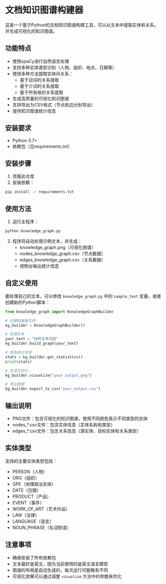 # 文档知识图谱构建器

这是一个基于Python的文档知识图谱构建工具，可以从文本中提取实体和关系，并生成可视化的知识图谱。

## 功能特点

- 使用spaCy进行自然语言处理
- 支持多种实体类型识别（人物、组织、地点、日期等）
- 使用多种方法提取实体间关系：
  - 基于动词的关系提取
  - 基于介词的关系提取
  - 基于所有格的关系提取
- 生成高质量的可视化知识图谱
- 支持导出为CSV格式（节点和边分别导出）
- 提供知识图谱统计信息

## 安装要求

- Python 3.7+
- 依赖包（见requirements.txt）

## 安装步骤

1. 克隆此仓库
2. 安装依赖：
```bash
pip install -r requirements.txt
```

## 使用方法

1. 运行主程序：
```bash
python knowledge_graph.py
```

2. 程序将自动处理示例文本，并生成：
   - knowledge_graph.png（可视化图谱）
   - nodes_knowledge_graph.csv（节点数据）
   - edges_knowledge_graph.csv（关系数据）
   - 控制台输出统计信息

## 自定义使用

要处理自己的文本，可以修改 `knowledge_graph.py` 中的 `sample_text` 变量，或者创建新的Python脚本：

```python
from knowledge_graph import KnowledgeGraphBuilder

# 创建构建器实例
kg_builder = KnowledgeGraphBuilder()

# 处理文本
your_text = "你的文本内容"
kg_builder.build_graph(your_text)

# 获取统计信息
stats = kg_builder.get_statistics()
print(stats)

# 生成可视化
kg_builder.visualize("your_output.png")

# 导出数据
kg_builder.export_to_csv("your_output.csv")
```

## 输出说明

- PNG文件：包含可视化的知识图谱，使用不同颜色表示不同类型的实体
- nodes_*.csv文件：包含实体信息（实体名称和类型）
- edges_*.csv文件：包含关系信息（源实体、目标实体和关系类型）

## 实体类型

支持的主要实体类型包括：
- PERSON（人物）
- ORG（组织）
- GPE（地理政治实体）
- DATE（日期）
- PRODUCT（产品）
- EVENT（事件）
- WORK_OF_ART（艺术作品）
- LAW（法律）
- LANGUAGE（语言）
- NOUN_PHRASE（名词短语）

## 注意事项

- 确保安装了所有依赖包
- 文本最好是英文，因为当前使用的是英文语言模型
- 图谱的布局是自动生成的，每次运行可能略有不同
- 可视化效果可以通过调整 `visualize` 方法中的参数来优化 